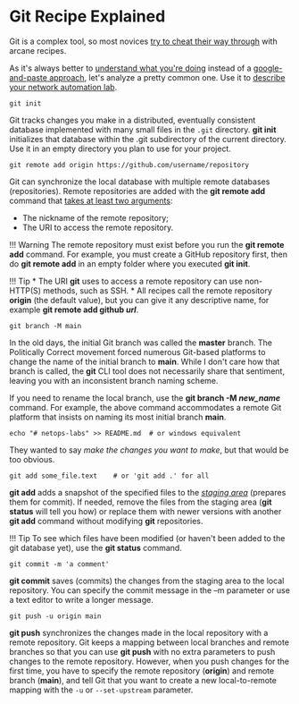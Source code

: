# Git Recipe Explained

Git is a complex tool, so most novices [try to cheat their way through](https://xkcd.com/1597/) with arcane recipes.

As it's always better to [understand what you're doing](http://blog.ipspace.net/2008/09/knowledge-or-recipes.html) instead of a [google-and-paste approach](http://blog.ipspace.net/2011/08/road-to-complex-designs-is-paved-with.html), let's analyze a pretty common one. Use it to [describe your network automation lab](EX-Build_Lab.md).

```
git init
```

Git tracks changes you make in a distributed, eventually consistent database implemented with many small files in the `.git` directory. **git init** initializes that database within the .git subdirectory of the current directory. Use it in an empty directory you plan to use for your project.

```
git remote add origin https://github.com/username/repository
```

Git can synchronize the local database with multiple remote databases (repositories). Remote repositories are added with the **git remote add** command that [takes at least two arguments](https://git-scm.com/docs/git-remote):

-   The nickname of the remote repository;
-   The URI to access the remote repository.

!!! Warning
    The remote repository must exist before you run the **git remote add** command. For example, you must create a GitHub repository first, then do **git remote add** in an empty folder where you executed **git init**.

!!! Tip
    * The URI **git** uses to access a remote repository can use non-HTTP(S) methods, such as SSH.
    * All recipes call the remote repository **origin** (the default value), but you can give it any descriptive name, for example **git remote add github _url_**.

```
git branch -M main
```

In the old days, the initial Git branch was called the **master** branch. The Politically Correct movement forced numerous Git-based platforms to change the name of the initial branch to **main**. While I don't care how that branch is called, the **git** CLI tool does not necessarily share that sentiment, leaving you with an inconsistent branch naming scheme.

If you need to rename the local branch, use the **git branch -M _new_name_** command. For example, the above command accommodates a remote Git platform that insists on naming its most initial branch **main**.

```
echo "# netops-labs" >> README.md  # or windows equivalent
```

They wanted to say *make the changes you want to make*, but that would be too obvious.

```
git add some_file.text    # or 'git add .' for all
```

**git add** adds a snapshot of the specified files to the [*staging area*](http://softwareengineering.stackexchange.com/questions/119782/what-does-stage-mean-in-git) (prepares them for commit). If needed, remove the files from the staging area (**git status** will tell you how) or replace them with newer versions with another **git add** command without modifying **git** repositories.

!!! Tip
    To see which files have been modified (or haven't been added to the git database yet), use the **git status** command.

```
git commit -m 'a comment'
```

**git commit** saves (commits) the changes from the staging area to the local repository. You can specify the commit message in the –m parameter or use a text editor to write a longer message.

```
git push -u origin main
```

**git push** synchronizes the changes made in the local repository with a remote repository. Git keeps a mapping between local branches and remote branches so that you can use **git push** with no extra parameters to push changes to the remote repository. However, when you push changes for the first time, you have to specify the remote repository (**origin**) and remote branch (**main**), and tell Git that you want to create a new local-to-remote mapping with the `-u` or `--set-upstream` parameter.

